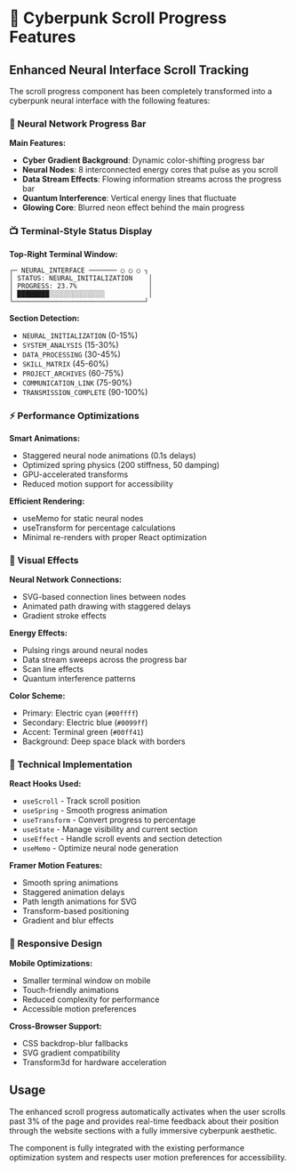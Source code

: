 # 🚀 Cyberpunk Scroll Progress Features

## Enhanced Neural Interface Scroll Tracking

The scroll progress component has been completely transformed into a cyberpunk neural interface with the following features:

### 🧠 Neural Network Progress Bar

**Main Features:**
- **Cyber Gradient Background**: Dynamic color-shifting progress bar
- **Neural Nodes**: 8 interconnected energy cores that pulse as you scroll
- **Data Stream Effects**: Flowing information streams across the progress bar
- **Quantum Interference**: Vertical energy lines that fluctuate
- **Glowing Core**: Blurred neon effect behind the main progress

### 📺 Terminal-Style Status Display

**Top-Right Terminal Window:**
```
┌─ NEURAL_INTERFACE ─────── ○ ○ ○ ┐
│ STATUS: NEURAL_INITIALIZATION    │
│ PROGRESS: 23.7%                  │
│ ████████░░░░░░░░░░░░░░           │
└─────────────────────────────────┘
```

**Section Detection:**
- `NEURAL_INITIALIZATION` (0-15%)
- `SYSTEM_ANALYSIS` (15-30%)
- `DATA_PROCESSING` (30-45%)
- `SKILL_MATRIX` (45-60%)
- `PROJECT_ARCHIVES` (60-75%)
- `COMMUNICATION_LINK` (75-90%)
- `TRANSMISSION_COMPLETE` (90-100%)

### ⚡ Performance Optimizations

**Smart Animations:**
- Staggered neural node animations (0.1s delays)
- Optimized spring physics (200 stiffness, 50 damping)
- GPU-accelerated transforms
- Reduced motion support for accessibility

**Efficient Rendering:**
- useMemo for static neural nodes
- useTransform for percentage calculations
- Minimal re-renders with proper React optimization

### 🎨 Visual Effects

**Neural Network Connections:**
- SVG-based connection lines between nodes
- Animated path drawing with staggered delays
- Gradient stroke effects

**Energy Effects:**
- Pulsing rings around neural nodes
- Data stream sweeps across the progress bar
- Scan line effects
- Quantum interference patterns

**Color Scheme:**
- Primary: Electric cyan (`#00ffff`)
- Secondary: Electric blue (`#0099ff`)
- Accent: Terminal green (`#00ff41`)
- Background: Deep space black with borders

### 🔧 Technical Implementation

**React Hooks Used:**
- `useScroll` - Track scroll position
- `useSpring` - Smooth progress animation
- `useTransform` - Convert progress to percentage
- `useState` - Manage visibility and current section
- `useEffect` - Handle scroll events and section detection
- `useMemo` - Optimize neural node generation

**Framer Motion Features:**
- Smooth spring animations
- Staggered animation delays
- Path length animations for SVG
- Transform-based positioning
- Gradient and blur effects

### 📱 Responsive Design

**Mobile Optimizations:**
- Smaller terminal window on mobile
- Touch-friendly animations
- Reduced complexity for performance
- Accessible motion preferences

**Cross-Browser Support:**
- CSS backdrop-blur fallbacks
- SVG gradient compatibility
- Transform3d for hardware acceleration

## Usage

The enhanced scroll progress automatically activates when the user scrolls past 3% of the page and provides real-time feedback about their position through the website sections with a fully immersive cyberpunk aesthetic.

The component is fully integrated with the existing performance optimization system and respects user motion preferences for accessibility.
